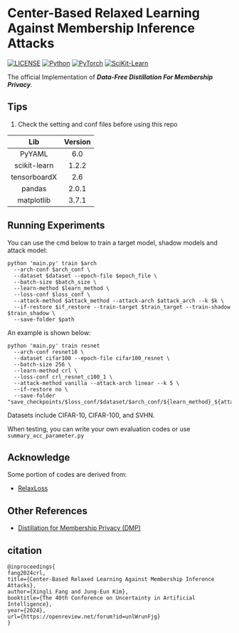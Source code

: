 # Center-Based Relaxed Learning Against Membership Inference Attacks
[![LICENSE](https://img.shields.io/badge/license-MIT-green?style=flat-square)](LICENSE)
[![Python](https://img.shields.io/badge/python-3.8-blue.svg?style=flat-square)](https://www.python.org/)
[![PyTorch](https://img.shields.io/badge/PyTorch-2.0.1-orange)](https://pytorch.org/)
[![SciKit-Learn](https://img.shields.io/badge/scikit--learn-1.2.2-yellow?style=flat-square)](https://scikit-learn.org/stable/index.html)

The official Implementation of ***Data-Free Distillation For Membership Privacy***.

## Tips
1. Check the setting and conf files before using this repo

|      Lib      | Version |
|:-------------:|:-------:|
|    PyYAML     |   6.0   |
| scikit-learn  |  1.2.2  |
| tensorboardX  |   2.6   |
|    pandas     |  2.0.1  |
| matplotlib    |  3.7.1  |


## Running Experiments
You can use the cmd below to train a target model, shadow models and attack model:
```main
python 'main.py' train $arch 
  --arch-conf $arch_conf \
  --dataset $dataset --epoch-file $epoch_file \
  --batch-size $batch_size \
  --learn-method $learn_method \
  --loss-conf $loss_conf \
  --attack-method $attack_method --attack-arch $attack_arch --k $k \
  --if-restore $if_restore --train-target $train_target --train-shadow $train_shadow \
  --save-folder $path
```

An example is shown below:
```
python 'main.py' train resnet 
  --arch-conf resnet18 \
  --dataset cifar100 --epoch-file cifar100_resnet \
  --batch-size 256 \
  --learn-method crl \
  --loss-conf crl_resnet_c100_1 \
  --attack-method vanilla --attack-arch linear --k 5 \
  --if-restore no \
  --save-folder "save_checkpoints/$loss_conf/$dataset/$arch_conf/${learn_method}_${attack_method}/$run/"
```

Datasets include CIFAR-10, CIFAR-100, and SVHN.

When testing, you can write your own evaluation codes or use `summary_acc_parameter.py`

## Acknowledge
Some portion of codes are derived from:
- [RelaxLoss](https://github.com/DingfanChen/RelaxLoss)
## Other References
- [Distillation for Membership Privacy (DMP)](https://github.com/vrt1shjwlkr/AAAI21-MIA-Defense/blob/master/purchase/purchase_distillation.py#L60)

## citation
```
@inproceedings{
fang2024crl,
title={Center-Based Relaxed Learning Against Membership Inference Attacks},
author={Xingli Fang and Jung-Eun Kim},
booktitle={The 40th Conference on Uncertainty in Artificial Intelligence},
year={2024},
url={https://openreview.net/forum?id=unlWrunFjg}
}
```
